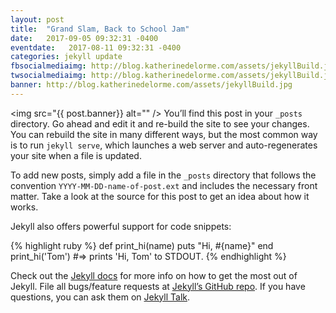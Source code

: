 ```yaml
---
layout: post
title:  "Grand Slam, Back to School Jam"
date:   2017-09-05 09:32:31 -0400
eventdate:   2017-08-11 09:32:31 -0400
categories: jekyll update
fbsocialmediaimg: http://blog.katherinedelorme.com/assets/jekyllBuild.jpg
twsocialmediaimg: http://blog.katherinedelorme.com/assets/jekyllBuild.jpg
banner: http://blog.katherinedelorme.com/assets/jekyllBuild.jpg
---
```


<img src="{{ post.banner}} alt="" />
You’ll find this post in your `_posts` directory. Go ahead and edit it and re-build the site to see your changes. You can rebuild the site in many different ways, but the most common way is to run `jekyll serve`, which launches a web server and auto-regenerates your site when a file is updated.

To add new posts, simply add a file in the `_posts` directory that follows the convention `YYYY-MM-DD-name-of-post.ext` and includes the necessary front matter. Take a look at the source for this post to get an idea about how it works.

Jekyll also offers powerful support for code snippets:

{% highlight ruby %}
def print_hi(name)
  puts "Hi, #{name}"
end
print_hi('Tom')
#=> prints 'Hi, Tom' to STDOUT.
{% endhighlight %}

Check out the [Jekyll docs][jekyll-docs] for more info on how to get the most out of Jekyll. File all bugs/feature requests at [Jekyll’s GitHub repo][jekyll-gh]. If you have questions, you can ask them on [Jekyll Talk][jekyll-talk].

[jekyll-docs]: https://jekyllrb.com/docs/home
[jekyll-gh]:   https://github.com/jekyll/jekyll
[jekyll-talk]: https://talk.jekyllrb.com/
